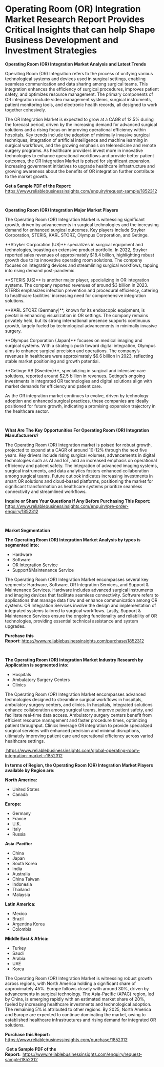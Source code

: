 <p><h1>Operating Room (OR) Integration Market Research Report Provides Critical Insights that can help Shape Business Development and Investment Strategies</h1></p><p><strong>Operating Room (OR) Integration Market Analysis and Latest Trends</strong></p>
<p><p>Operating Room (OR) Integration refers to the process of unifying various technological systems and devices used in surgical settings, enabling seamless communication and data sharing among surgical teams. This integration enhances the efficiency of surgical procedures, improves patient safety, and optimizes resource management. The primary components of OR integration include video management systems, surgical instruments, patient monitoring tools, and electronic health records, all designed to work together cohesively.</p><p>The OR Integration Market is expected to grow at a CAGR of 12.5% during the forecast period, driven by the increasing demand for advanced surgical solutions and a rising focus on improving operational efficiency within hospitals. Key trends include the adoption of minimally invasive surgical techniques, integration of artificial intelligence and machine learning in surgical workflows, and the growing emphasis on telemedicine and remote surgery programs. As healthcare providers invest more in innovative technologies to enhance operational workflows and provide better patient outcomes, the OR Integration Market is poised for significant expansion. Increasing government initiatives to upgrade healthcare infrastructure and growing awareness about the benefits of OR integration further contribute to the market growth.</p></p>
<p><strong>Get a Sample PDF of the Report:&nbsp;</strong> <a href="https://www.reliablebusinessinsights.com/enquiry/request-sample/1852312?utm_campaign=101&utm_medium=2&utm_source=Github&utm_content=ia&utm_term=13042025&utm_id=operating-room-or-integration">https://www.reliablebusinessinsights.com/enquiry/request-sample/1852312</a></p>
<p>&nbsp;</p>
<p><strong>Operating Room (OR) Integration Major Market Players</strong></p>
<p><p>The Operating Room (OR) Integration Market is witnessing significant growth, driven by advancements in surgical technologies and the increasing demand for enhanced surgical outcomes. Key players include Stryker Corporation, STERIS, KARL STORZ, Olympus Corporation, and Getinge.</p><p>**Stryker Corporation (US)** specializes in surgical equipment and technologies, boasting an extensive product portfolio. In 2022, Stryker reported sales revenues of approximately $18.4 billion, highlighting robust growth due to its innovative operating room solutions. The company focuses on integrating devices and streamlining surgical workflows, tapping into rising demand post-pandemic.</p><p>**STERIS (US)** is another major player, specializing in OR integration systems. The company reported revenues of around $3 billion in 2023. STERIS emphasizes infection prevention and procedural efficiency, catering to healthcare facilities' increasing need for comprehensive integration solutions.</p><p>**KARL STORZ (Germany)**, known for its endoscopic equipment, is pivotal in enhancing visualization in OR settings. The company remains privately held, but its strong international presence supports continuous growth, largely fueled by technological advancements in minimally invasive surgery.</p><p>**Olympus Corporation (Japan)** focuses on medical imaging and surgical systems. With a strategic push toward digital integration, Olympus aims to enhance surgical precision and operations. The company’s revenues in healthcare were approximately $9.6 billion in 2023, reflecting stable market positioning and growth potential.</p><p>**Getinge AB (Sweden)**, specializing in surgical and intensive care solutions, reported around $2.5 billion in revenues. Getinge’s ongoing investments in integrated OR technologies and digital solutions align with market demands for efficiency and patient care.</p><p>As the OR integration market continues to evolve, driven by technology adoption and enhanced surgical practices, these companies are ideally positioned for future growth, indicating a promising expansion trajectory in the healthcare sector.</p></p>
<p>&nbsp;</p>
<p><strong>What Are The Key Opportunities For Operating Room (OR) Integration Manufacturers?</strong></p>
<p><p>The Operating Room (OR) Integration market is poised for robust growth, projected to expand at a CAGR of around 10-12% through the next five years. Key drivers include rising surgical volumes, advancements in digital technologies such as AI and IoT, and an increased emphasis on operational efficiency and patient safety. The integration of advanced imaging systems, surgical instruments, and data analytics fosters enhanced collaboration among surgical teams. Future outlook indicates increasing investments in smart OR solutions and cloud-based platforms, positioning the market for significant transformation as healthcare systems prioritize seamless connectivity and streamlined workflows.</p></p>
<p><strong>Inquire or Share Your Questions If Any Before Purchasing This Report:</strong> <a href="https://www.reliablebusinessinsights.com/enquiry/pre-order-enquiry/1852312?utm_campaign=101&utm_medium=2&utm_source=Github&utm_content=ia&utm_term=13042025&utm_id=operating-room-or-integration">https://www.reliablebusinessinsights.com/enquiry/pre-order-enquiry/1852312</a></p>
<p>&nbsp;</p>
<p><strong>Market Segmentation</strong></p>
<p><strong>The Operating Room (OR) Integration Market Analysis by types is segmented into:</strong></p>
<p><ul><li>Hardware</li><li>Software</li><li>OR Integration Service</li><li>Support&Maintenance Service</li></ul></p>
<p><p>The Operating Room (OR) Integration Market encompasses several key segments: Hardware, Software, OR Integration Services, and Support & Maintenance Services. Hardware includes advanced surgical instruments and imaging devices that facilitate seamless connectivity. Software refers to applications that manage data flow and enhance communication among OR systems. OR Integration Services involve the design and implementation of integrated systems tailored to surgical workflows. Lastly, Support & Maintenance Services ensure the ongoing functionality and reliability of OR technologies, providing essential technical assistance and system upgrades.</p></p>
<p><strong>Purchase this Report:&nbsp;</strong><a href="https://www.reliablebusinessinsights.com/purchase/1852312?utm_campaign=101&utm_medium=2&utm_source=Github&utm_content=ia&utm_term=13042025&utm_id=operating-room-or-integration">https://www.reliablebusinessinsights.com/purchase/1852312</a></p>
<p>&nbsp;</p>
<p><strong>The Operating Room (OR) Integration Market Industry Research by Application is segmented into:</strong></p>
<p><ul><li>Hospitals</li><li>Ambulatory Surgery Centers</li><li>Clinics</li></ul></p>
<p><p>The Operating Room (OR) Integration Market encompasses advanced technologies designed to streamline surgical workflows in hospitals, ambulatory surgery centers, and clinics. In hospitals, integrated solutions enhance collaboration among surgical teams, improve patient safety, and facilitate real-time data access. Ambulatory surgery centers benefit from efficient resource management and faster procedure times, optimizing patient throughput. Clinics leverage OR integration to provide specialized surgical services with enhanced precision and minimal disruptions, ultimately improving patient care and operational efficiency across varied healthcare settings.</p></p>
<p><a href="https://www.reliablebusinessinsights.com/global-operating-room-integration-market-r1852312?utm_campaign=101&utm_medium=2&utm_source=Github&utm_content=ia&utm_term=13042025&utm_id=operating-room-or-integration">&nbsp;https://www.reliablebusinessinsights.com/global-operating-room-integration-market-r1852312</a></p>
<p><strong>In terms of Region, the Operating Room (OR) Integration Market Players available by Region are:</strong></p>
<p>
    <p> <strong> North America: </strong>
        <ul>
            <li>United States</li>
            <li>Canada</li>
        </ul>
        </p> 
    <p> <strong> Europe: </strong>
        <ul>
            <li>Germany</li>
            <li>France</li>
            <li>U.K.</li>
            <li>Italy</li>
            <li>Russia</li>
        </ul>
        </p> 
    <p> <strong> Asia-Pacific: </strong>
        <ul>
            <li>China</li>
            <li>Japan</li>
            <li>South Korea</li>
            <li>India</li>
            <li>Australia</li>
            <li>China Taiwan</li>
            <li>Indonesia</li>
            <li>Thailand</li>
            <li>Malaysia</li>
        </ul>
        </p> 
    <p> <strong> Latin America: </strong>
        <ul>
            <li>Mexico</li>
            <li>Brazil</li>
            <li>Argentina Korea</li>
            <li>Colombia</li>
        </ul>
        </p> 
    <p> <strong> Middle East & Africa: </strong>
        <ul>
            <li>Turkey</li>
            <li>Saudi</li>
            <li>Arabia</li>
            <li>UAE</li>
            <li>Korea</li>
        </ul>
    </p>
    </p>
<p><p>The Operating Room (OR) Integration Market is witnessing robust growth across regions, with North America holding a significant share of approximately 45%. Europe follows closely with around 30%, driven by advancements in surgical technology. The Asia-Pacific (APAC) region, led by China, is emerging rapidly with an estimated market share of 20%, fueled by increasing healthcare investments and technological adoption. The remaining 5% is attributed to other regions. By 2025, North America and Europe are expected to continue dominating the market, owing to established healthcare infrastructures and rising demand for integrated OR solutions.</p></p>
<p><strong>Purchase this Report: </strong><a href="https://www.reliablebusinessinsights.com/purchase/1852312?utm_campaign=101&utm_medium=2&utm_source=Github&utm_content=ia&utm_term=13042025&utm_id=operating-room-or-integration">https://www.reliablebusinessinsights.com/purchase/1852312</a></p>
<p>&nbsp;<strong>Get a Sample PDF of the Report:&nbsp;&nbsp;</strong><a href="https://www.reliablebusinessinsights.com/enquiry/request-sample/1852312?utm_campaign=101&utm_medium=2&utm_source=Github&utm_content=ia&utm_term=13042025&utm_id=operating-room-or-integration">https://www.reliablebusinessinsights.com/enquiry/request-sample/1852312</a></p>
<p><strong></strong></p>
<p><p></p><p></p><p></p></p>
